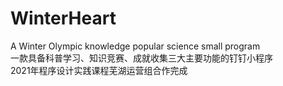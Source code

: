 # WinterHeart
 A Winter Olympic knowledge popular science small program<br>
 一款具备科普学习、知识竞赛、成就收集三大主要功能的钉钉小程序<br>
 2021年程序设计实践课程芜湖运营组合作完成
